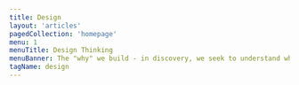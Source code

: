 ```yaml
---
title: Design
layout: 'articles'
pagedCollection: 'homepage'
menu: 1
menuTitle: Design Thinking
menuBanner: The "why" we build - in discovery, we seek to understand what problem we're solving and for whom.
tagName: design
---
```

